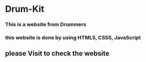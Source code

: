 # Drum-Kit

### This is a website from Drummers
### this website is done by using HTML5, CSS5, JavaScript
## please Visit to check the website
## 
